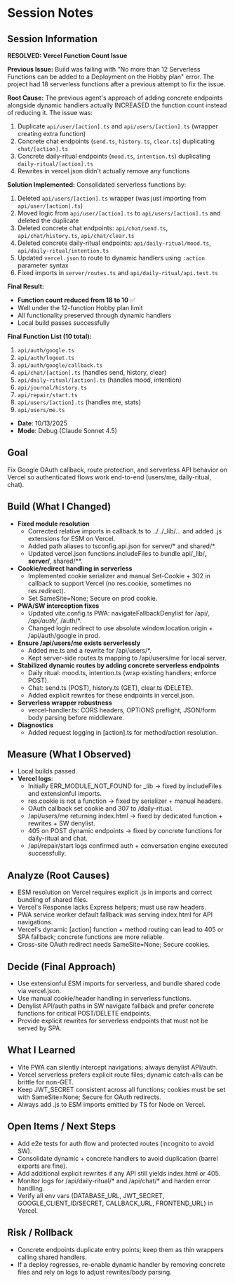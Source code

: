 # Session Notes

## Session Information

**RESOLVED: Vercel Function Count Issue**

**Previous Issue:**
Build was failing with "No more than 12 Serverless Functions can be added to a Deployment on the Hobby plan" error. The project had 18 serverless functions after a previous attempt to fix the issue.

**Root Cause:**
The previous agent's approach of adding concrete endpoints alongside dynamic handlers actually INCREASED the function count instead of reducing it. The issue was:
1. Duplicate `api/user/[action].ts` and `api/users/[action].ts` (wrapper creating extra function)
2. Concrete chat endpoints (`send.ts`, `history.ts`, `clear.ts`) duplicating `chat/[action].ts`
3. Concrete daily-ritual endpoints (`mood.ts`, `intention.ts`) duplicating `daily-ritual/[action].ts`
4. Rewrites in vercel.json didn't actually remove any functions

**Solution Implemented:**
Consolidated serverless functions by:
1. Deleted `api/users/[action].ts` wrapper (was just importing from `api/user/[action].ts`)
2. Moved logic from `api/user/[action].ts` to `api/users/[action].ts` and deleted the duplicate
3. Deleted concrete chat endpoints: `api/chat/send.ts`, `api/chat/history.ts`, `api/chat/clear.ts`
4. Deleted concrete daily-ritual endpoints: `api/daily-ritual/mood.ts`, `api/daily-ritual/intention.ts`
5. Updated `vercel.json` to route to dynamic handlers using `:action` parameter syntax
6. Fixed imports in `server/routes.ts` and `api/daily-ritual/api.test.ts`

**Final Result:**
- **Function count reduced from 18 to 10** ✅
- Well under the 12-function Hobby plan limit
- All functionality preserved through dynamic handlers
- Local build passes successfully

**Final Function List (10 total):**
1. `api/auth/google.ts`
2. `api/auth/logout.ts`
3. `api/auth/google/callback.ts`
4. `api/chat/[action].ts` (handles send, history, clear)
5. `api/daily-ritual/[action].ts` (handles mood, intention)
6. `api/journal/history.ts`
7. `api/repair/start.ts`
8. `api/users/[action].ts` (handles me, stats)
9. `api/users/me.ts`

- **Date**: 10/13/2025
- **Mode**: Debug (Claude Sonnet 4.5)

## Goal

Fix Google OAuth callback, route protection, and serverless API behavior on Vercel so authenticated flows work end-to-end (users/me, daily-ritual, chat).

## Build (What I Changed)

- **Fixed module resolution**
  - Corrected relative imports in callback.ts to ../../_lib/... and added .js extensions for ESM on Vercel.
  - Added path aliases to tsconfig.api.json for server/* and shared/*.
  - Updated vercel.json functions.includeFiles to bundle api/_lib/**, server/**, shared/**.
- **Cookie/redirect handling in serverless**
  - Implemented cookie serializer and manual Set-Cookie + 302 in callback to support Vercel (no res.cookie, sometimes no res.redirect).
  - Set SameSite=None; Secure on prod cookie.
- **PWA/SW interception fixes**
  - Updated vite.config.ts PWA: navigateFallbackDenylist for /api/*, /api/auth/*, /auth/*.
  - Changed login redirect to use absolute window.location.origin + /api/auth/google in prod.
- **Ensure /api/users/me exists serverlessly**
  - Added me.ts and a rewrite for /api/users/*.
  - Kept server-side routes.ts mapping to /api/users/me for local server.
- **Stabilized dynamic routes by adding concrete serverless endpoints**
  - Daily ritual: mood.ts, intention.ts (wrap existing handlers; enforce POST).
  - Chat: send.ts (POST), history.ts (GET), clear.ts (DELETE).
  - Added explicit rewrites for these endpoints in vercel.json.
- **Serverless wrapper robustness**
  - vercel-handler.ts: CORS headers, OPTIONS preflight, JSON/form body parsing before middleware.
- **Diagnostics**
  - Added request logging in [action].ts for method/action resolution.

## Measure (What I Observed)

- Local builds passed.
- **Vercel logs**:
  - Initially ERR_MODULE_NOT_FOUND for _lib → fixed by includeFiles and extensionful imports.
  - res.cookie is not a function → fixed by serializer + manual headers.
  - OAuth callback set cookie and 307 to /daily-ritual.
  - /api/users/me returning index.html → fixed by dedicated function + rewrites + SW denylist.
  - 405 on POST dynamic endpoints → fixed by concrete functions for daily-ritual and chat.
  - /api/repair/start logs confirmed auth + conversation engine executed successfully.

## Analyze (Root Causes)

- ESM resolution on Vercel requires explicit .js in imports and correct bundling of shared files.
- Vercel's Response lacks Express helpers; must use raw headers.
- PWA service worker default fallback was serving index.html for API navigations.
- Vercel's dynamic [action] function + method routing can lead to 405 or SPA fallback; concrete functions are more reliable.
- Cross-site OAuth redirect needs SameSite=None; Secure cookies.

## Decide (Final Approach)

- Use extensionful ESM imports for serverless, and bundle shared code via vercel.json.
- Use manual cookie/header handling in serverless functions.
- Denylist API/auth paths in SW navigate fallback and prefer concrete functions for critical POST/DELETE endpoints.
- Provide explicit rewrites for serverless endpoints that must not be served by SPA.

## What I Learned

- Vite PWA can silently intercept navigations; always denylist API/auth.
- Vercel serverless prefers explicit route files; dynamic catch-alls can be brittle for non-GET.
- Keep JWT_SECRET consistent across all functions; cookies must be set with SameSite=None; Secure for OAuth redirects.
- Always add .js to ESM imports emitted by TS for Node on Vercel.

## Open Items / Next Steps

- Add e2e tests for auth flow and protected routes (incognito to avoid SW).
- Consolidate dynamic + concrete handlers to avoid duplication (barrel exports are fine).
- Add additional explicit rewrites if any API still yields index.html or 405.
- Monitor logs for /api/daily-ritual/* and /api/chat/* and harden error handling.
- Verify all env vars (DATABASE_URL, JWT_SECRET, GOOGLE_CLIENT_ID/SECRET, CALLBACK_URL, FRONTEND_URL) in Vercel.

## Risk / Rollback

- Concrete endpoints duplicate entry points; keep them as thin wrappers calling shared handlers.
- If a deploy regresses, re-enable dynamic handler by removing concrete files and rely on logs to adjust rewrites/body parsing.